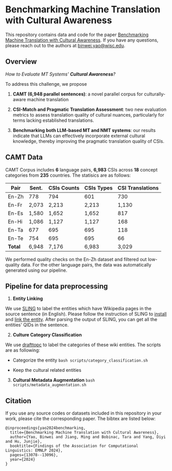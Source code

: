 # Benchmarking Machine Translation with Cultural Awareness

This repository contains data and code for the paper [Benchmarking Machine Translation with Cultural Awareness](https://arxiv.org/abs/2305.14328). If you have any questions, please reach out to the authors at binwei.yao@wisc.edu.

## Overview
*How to Evaluate MT Systems’ **Cultural Awareness**?*

To address this challenge, we propose

1. **CAMT (6,948 parallel sentences)**: a novel parallel corpus for culturally-aware machine translation

2. **CSI-Match and Pragmatic Translation Assessment**: two new evaluation metrics to assess translation quality of cultural nuances, particularly for terms lacking established translations.

3. **Benchmarking both LLM-based MT and NMT systems**: our results indicate that LLMs can effectively incorporate external cultural knowledge, thereby improving the pragmatic translation quality of CSIs.


## CAMT Data
CAMT Corpus includes **6** language pairs, **6,983** CSIs across **18** concept categories from **235** countries. The statisics are as follows:

| **Pair**  | **Sent.** | **CSIs Counts** | **CSIs Types** | **CSI Translations** |
|-----------|-----------|-----------------|----------------|----------------------|
| En-Zh     | 778       | 794             | 601            | 730                  |
| En-Fr     | 2,073     | 2,213           | 2,213          | 1,130                |
| En-Es     | 1,580     | 1,652           | 1,652          | 817                  |
| En-Hi     | 1,086     | 1,127           | 1,127          | 168                  |
| En-Ta     | 677       | 695             | 695            | 118                  |
| En-Te     | 754       | 695             | 695            | 66                   |
| **Total** | 6,948     | 7,176           | 6,983          | 3,029                |


We performed quality checks on the En-Zh dataset and filtered out low-quality data. For the other language pairs, the data was automatically generated using our pipeline.
## Pipeline for data preprocessing
1. **Entity Linking**

  We use [SLING](https://github.com/ringgaard/sling) to label the entities which have Wikipedia pages in the source sentence (in English). Please follow the instruction of SLING to [install](https://github.com/ringgaard/sling/blob/master/doc/guide/install.md) and [link the entity](https://github.com/ringgaard/sling/blob/master/doc/guide/wikiflow.md). After parsing the output of SLING, you can get all the entities' QIDs in the sentence.

2. **Culture Category Classification**

We use [drafttopc](https://github.com/wikimedia/drafttopic) to label the categories of these wiki entities. The scripts are as following:

- Categorize the entity 
``bash scripts/category_classification.sh``

- Keep the cultural related entities

3. **Cultural Metadata Augmentation**
``bash scripts/metadata_augmentation.sh``

## Citation
If you use any source codes or datasets included in this repository in your work, please cite the corresponding paper. The bibtex are listed below:
```
@inproceedings{yao2024benchmarking,
  title={Benchmarking Machine Translation with Cultural Awareness},
  author={Yao, Binwei and Jiang, Ming and Bobinac, Tara and Yang, Diyi and Hu, Junjie},
  booktitle={Findings of the Association for Computational Linguistics: EMNLP 2024},
  pages={13078--13096},
  year={2024}
}
```
